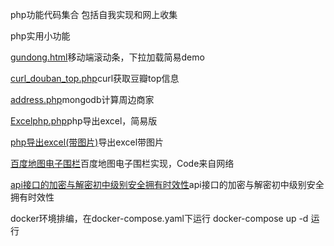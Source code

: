 
php功能代码集合 包括自我实现和网上收集

php实用小功能

[gundong.html](https://github.com/huzhiwei995/home/blob/master/gundong.html)移动端滚动条，下拉加载简易demo

[curl_douban_top.php](https://github.com/huzhiwei995/home/blob/master/curl_douban_top.php)curl获取豆瓣top信息

[address.php](https://github.com/huzhiwei995/home/blob/master/address.php)mongodb计算周边商家

[Excelphp.php](https://github.com/huzhiwei995/home/blob/master/Excelphp.php)php导出excel，简易版

[php导出excel(带图片)](https://github.com/huzhiwei995/home/tree/master/php%E5%AF%BC%E5%87%BAexcel(%E5%B8%A6%E5%9B%BE%E7%89%87))导出excel带图片

[百度地图电子围栏](https://github.com/huzhiwei995/home/tree/master/Map)百度地图电子围栏实现，Code来自网络

[api接口的加密与解密初中级别安全拥有时效性](https://github.com/huzhiwei995/home/tree/master/tp5client)api接口的加密与解密初中级别安全拥有时效性

docker环境排编，在docker-compose.yaml下运行 docker-compose up -d 运行